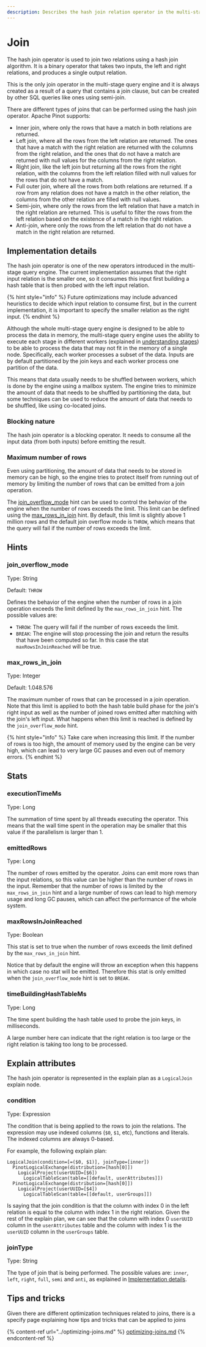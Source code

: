 ```yaml
---
description: Describes the hash join relation operator in the multi-stage query engine.
---
```


# Join

The hash join operator is used to join two relations using a hash join algorithm. It is a binary operator that takes two inputs, the left and right relations, and produces a single output relation.

This is the only join operator in the multi-stage query engine and it is always created as a result of a query that contains a join clause, but can be created by other SQL queries like ones using semi-join.

There are different types of joins that can be performed using the hash join operator. Apache Pinot supports:

* Inner join, where only the rows that have a match in both relations are returned.
* Left join, where all the rows from the left relation are returned. The ones that have a match with the right relation are returned with the columns from the right relation, and the ones that do not have a match are returned with null values for the columns from the right relation.
* Right join, like the left join but returning all the rows from the right relation, with the columns from the left relation filled with null values for the rows that do not have a match.
* Full outer join, where all the rows from both relations are returned. If a row from any relation does not have a match in the other relation, the columns from the other relation are filled with null values.
* Semi-join, where only the rows from the left relation that have a match in the right relation are returned. This is useful to filter the rows from the left relation based on the existence of a match in the right relation.
* Anti-join, where only the rows from the left relation that do not have a match in the right relation are returned.

## Implementation details

The hash join operator is one of the new operators introduced in the multi-stage query engine. The current implementation assumes that the right input relation is the smaller one, so it consumes this input first building a hash table that is then probed with the left input relation.

{% hint style="info" %}
Future optimizations may include advanced heuristics to decide which input relation to consume first, but in the current implementation, it is important to specify the smaller relation as the right input.
{% endhint %}

Although the whole multi-stage query engine is designed to be able to process the data in memory, the multi-stage query engine uses the ability to execute each stage in different workers (explained in [understanding stages](../understanding-stages.md)) to be able to process the data that may not fit in the memory of a single node. Specifically, each worker processes a subset of the data. Inputs are by default partitioned by the join keys and each worker process one partition of the data.

This means that data usually needs to be shuffled between workers, which is done by the engine using a mailbox system. The engine tries to minimize the amount of data that needs to be shuffled by partitioning the data, but some techniques can be used to reduce the amount of data that needs to be shuffled, like using co-located joins.

### Blocking nature

The hash join operator is a blocking operator. It needs to consume all the input data (from both inputs) before emitting the result.

### Maximum number of rows

Even using partitioning, the amount of data that needs to be stored in memory can be high, so the engine tries to protect itself from running out of memory by limiting the number of rows that can be emitted from a join operation.

The [join\_overflow\_mode](../hints/join\_overflow\_mode.md) hint can be used to control the behavior of the engine when the number of rows exceeds the limit. This limit can be defined using the [max\_rows\_in\_join](../hints/max\_rows\_in\_join.md) hint. By default, this limit is slightly above 1 million rows and the default join overflow mode is `THROW`, which means that the query will fail if the number of rows exceeds the limit.

## Hints

### join\_overflow\_mode

Type: String

Default: `THROW`

Defines the behavior of the engine when the number of rows in a join operation exceeds the limit defined by the `max_rows_in_join` hint. The possible values are:

* `THROW`: The query will fail if the number of rows exceeds the limit.
* `BREAK`: The engine will stop processing the join and return the results that have been computed so far. In this case the stat `maxRowsInJoinReached` will be true.

### max\_rows\_in\_join

Type: Integer

Default: 1.048.576

The maximum number of rows that can be processed in a join operation. Note that this limit is applied to both the hash table build phase for the join's right input as well as the number of joined rows emitted after matching with the join's left input. What happens when this limit is reached is defined by the `join_overflow_mode` hint.

{% hint style="info" %}
Take care when increasing this limit. If the number of rows is too high, the amount of memory used by the engine can be very high, which can lead to very large GC pauses and even out of memory errors.
{% endhint %}

## Stats

### executionTimeMs

Type: Long

The summation of time spent by all threads executing the operator. This means that the wall time spent in the operation may be smaller that this value if the parallelism is larger than 1.

### emittedRows

Type: Long

The number of rows emitted by the operator. Joins can emit more rows than the input relations, so this value can be higher than the number of rows in the input. Remember that the number of rows is limited by the `max_rows_in_join` hint and a large number of rows can lead to high memory usage and long GC pauses, which can affect the performance of the whole system.

### maxRowsInJoinReached

Type: Boolean

This stat is set to true when the number of rows exceeds the limit defined by the `max_rows_in_join` hint.

Notice that by default the engine will throw an exception when this happens in which case no stat will be emitted. Therefore this stat is only emitted when the `join_overflow_mode` hint is set to `BREAK`.

### timeBuildingHashTableMs

Type: Long

The time spent building the hash table used to probe the join keys, in milliseconds.

A large number here can indicate that the right relation is too large or the right relation is taking too long to be processed.

## Explain attributes

The hash join operator is represented in the explain plan as a `LogicalJoin` explain node.

### condition

Type: Expression

The condition that is being applied to the rows to join the relations. The expression may use indexed columns (`$0`, `$1`, etc), functions and literals. The indexed columns are always 0-based.

For example, the following explain plan:

```
LogicalJoin(condition=[=($0, $1)], joinType=[inner])
  PinotLogicalExchange(distribution=[hash[0]])
    LogicalProject(userUUID=[$6])
      LogicalTableScan(table=[[default, userAttributes]])
  PinotLogicalExchange(distribution=[hash[0]])
    LogicalProject(userUUID=[$4])
      LogicalTableScan(table=[[default, userGroups]])
```

Is saying that the join condition is that the column with index 0 in the left relation is equal to the column with index 1 in the right relation. Given the rest of the explain plan, we can see that the column with index 0 `userUUID` column in the `userAttributes` table and the column with index 1 is the `userUUID` column in the `userGroups` table.

### joinType

Type: String

The type of join that is being performed. The possible values are: `inner`, `left`, `right`, `full`, `semi` and `anti`, as explained in [Implementation details](hash\_join.md#implementation-details).

## Tips and tricks

Given there are different optimization techniques related to joins, there is a specify page explaining how tips and tricks that can be applied to joins

{% content-ref url="../optimizing-joins.md" %}
[optimizing-joins.md](../optimizing-joins.md)
{% endcontent-ref %}
